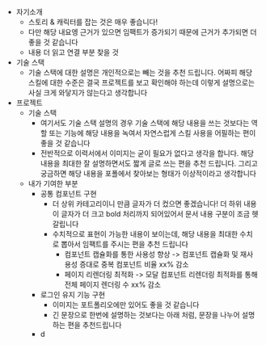 - 자기소개
  - 스토리 & 캐릭터를 잡는 것은 매우 좋습니다!
  - 다만 해당 내요엥 근거가 있으면 임팩트가 증가되기 때문에 근거가 추가되면 더 좋을 것 같습니다
  - 내용 더 읽고 연결 부분 찾을 것
- 기술 스택
  - 기술 스택에 대한 설명은 개인적으로는 빼는 것을 추천 드립니다. 어짜피 해당 스킬에 대한 수준은 결국 프로젝트를 보고 확인해야 하는데 이렇게 설명으로는 사실 크게 와닿지가 않는다고 생각합니다
- 프로젝트
  - 기술 스택
    - 여기서도 기술 스택 설명의 경우 기술 스택에 해당 내용을 쓰는 것보다는 역할 또는 기능에 해당 내용을 녹여서 자연스럽게 스킬 사용을 어필하는 편이 좋을 것 같습니다
    - 전반적으로 이력서에서 이미지는 굳이 필요가 없다고 생각을 합니다. 해당 내용을 최대한 잘 설명하면서도 짧게 글로 쓰는 편을 추천 드립니다. 그리고 궁금하면 해당 내용을 포폴에서 찾아보는 형태가 이상적이라고 생각합니다
  - 내가 기여한 부분
    - 공통 컴포넌트 구현
      - 더 상위 카테고리이니 만큼 글자가 더 컸으면 좋겠습니다! 더 하위 내용이 글자가 더 크고 bold 처리까지 되어있어서 문서 내용 구분이 조금 헷갈립니다
      - 수치적으로 표현이 가능한 내용이 보이는데, 해당 내용을 최대한 수치로 뽑아서 임팩트를 주시는 편을 추천 드립니다
        - 컴포넌트 캡슐화를 통한 사용성 향상 -> 컴포넌트 캡슐화 및 재사용성 증대로 중복 컴포넌트 비율 xx% 감소
        - 페이지 리렌더링 최적화 -> 모달 컴포넌트 리렌더링 최적화를 통해 전체 페이지 렌더링 수 xx% 감소
    - 로그인 유지 기능 구현
      - 이미지는 포트폴리오에만 있어도 좋을 것 같습니다
      - 긴 문장으로 한번에 설명하는 것보다는 아래 처럼, 문장을 나누어 설명하는 편을 추천드립니다
    - d
